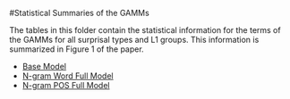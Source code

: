 #Statistical Summaries of the GAMMs

The tables in this folder contain the statistical information for the terms of the GAMMs for all surprisal types and L1 groups. This information is summarized in Figure 1 of the paper.

* [Base Model](base_model.md)
* [N-gram Word Full Model](n_gram_word_full_model.md)
* [N-gram POS Full Model](n_gram_pos_full_model.md)